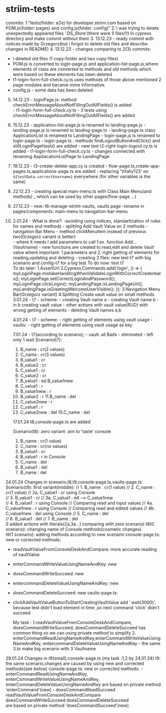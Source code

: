 # striim-tests
commits:
1."tests(folder: e2e) for developer.striim.com based on POM.js(folder: pages) and config.js(folder: config)"
2.'i was trying to delete unexpectedly appeared files '.DS_Store'(there were 5 files!!!) in cypress directory and make commit without them
3. 13.12.23 - ready commit with notices made by Grzegorz(but i forgot to delete old files and describe changes in README)
4. 13.12.23 - changes comparing to 2(3) commits:
  - I deleted old files (1 copy-folder and two copy-files)
  - POM.js is converted to login-page.js and
    application-list-page.js,where elements of class are converted to methods and  old methods which were based on these elements has been deleted
  - t1-login-form-full-check.cy.ts uses methods of those above mentioned 2 page modules and became more informative.
  - config.js - some data has been deleted
 
5. 14.12.23 - loginPage.js:  method      checkErrorMessageAboutNotFillingOutAllFields() is added  
            - t1-login-form-full-check.cy.ts - 3 tests using  checkErrorMessageAboutNotFillingOutAllFields() are added

6. 15.12.23 - application-list-page.js is renamed to landing-page.js
            - landing-page.js is renamed to landing-page.ts
            - landing-page.ts class ApplicationList is renamed to LandingPage
            - login-page.js is renamed to login-page.ts
            - login-page.ts : methods findLogoutButtonAndClick() and
              stillLoginPageHash() are added
            - new test t2-right-login-logout.cy.ts is added
            - t1-login-form-full-check.cy.ts  - changes connected with renaming
              AppliacationListPage to LandingPage
7. 19.12.23 - t3-create-delete-app.cy is created
            - flow-page.ts,create-app-pages.ts,applications-page.ts are added
            - replacing 'Vitaliy123' on `${testData.correctUsername}` everywhere
              (for other  variables is the same)

8. 22.12.23 - creating special main-menu.ts with Class Main Menu(and methods) _             which can be used by other pages(flow-page ...) 
9. 27.12.23 - new: t6-manage-striim-vaults, vaults page
            -rename in pages/components:     main-menu to   navigation-bar-menu  
10. 2.01.24 - What is done?:
            -avoiding using indices,          standartization of rules for names  and methods
            - splitting Add Vault Value on 2 methods
            - navigation Bar Menu - method clickMenuItem instead of previous two(Grzegorz variant is better)   
            - where it needs I add parameters to call f.ex. function  Add...(Vaultname)
            - new functions are created to read,edit and delete Vault value where important:
            1.parameters and 2. right getting of elements for reading,updating and deleting
            - creating 2 files: new test t7 with big scenario and config-t7 for a big test 
To do now: test t7            
To do later: 1.AssertUrl 
             2.Cypress.Commands.add('login', () => {
  myLoginPage.mistakeHandlingWhenValidateLoginWithCorrectCredentials();
  myLoginPage.setCorrectLoginAndPassword();
  myLoginPage.clickLogin();
  myLandingPage.isLandingPageUrl();
  myLandingPage.isGreetingWelcomeUserVisible();
}); 
      3.Navigation Menu Bar(Grzegorz variant) 
      4.Splitting Create vault value  on small methods         
    3.01.24 - t7 - scheme: - creating Vault name a
                           - creating Vault name b
                           - in b creating vault value 
                           - other actions with vault value(RUD) with wrong getting of elements
                           - deleting Vault names a,b

    4.01.24 - t7 - scheme: - right getting of elements using vault usage
            - vaults: - right getting of elements using vault usage as key

    7.01.24 - t7(according to scenario);
            - vault: all Bads - eliminated - left only 1 wait
          Scenario(t7): 
      
      1. B_name : cr(2 values)     
      2. C_name : cr(3 values)
      3.   B_value1 : cr 
      4.   B_value2 : cr
      5.   C_value1 : cr
      6.   C_value2 : cr
      7.   B_value1 : ed B_value1new
      8.   C_value1 : r
      9.  B_value1new : r
      10.  B_value2 : r
      11.B_name : del          
      12.  C_value2new : r
      13.  C_value1 : r  
      14.  C_value2new : del
      15.C_name : del

      17.01.24 t8,console-page.ts are added
      
      Scenario(t8): zero variant: aim to 'taste' console
     
      1. B_name : cr(1 value)
      2. C_name : cr(no values)
      3.   B_value1 : cr              
      4.   B_value1 : r in Console
      5. C_name : del
      6.   B_value1 : del
      7. B_name : del

24.01.24 Changes in scenario,t8,t9,console-page.ts,vaults-page.ts
Scenario(t9):  first variant(middle):
      // 1. B_name : cr(1 value)
      // 2. C_name : cr(1 value)
      // 2a.  C_value1 : cr                   using Console  
      // 3.   B_value1 : cr
      // 3a.  C_value1 : ed —> C_value1new              
      // 4.   B_value1 : r                    using Console
      //     Comparing read and input values
      // 4a.  C_value1new : r                 using Console
      //     Comparing read and edited values
      // 4b.  C_value1new : del               using Console
      // 5. C_name : del                  
      // 6.   B_value1 : del
      // 7. B_name : del                       
      (I added actions with literals(2a,3a...) comparing with zero scenario)
t8(0 scenario): changing name of Console methods(cosmetic changes)       
t9(1 scenario): adding methods according to new scenario 
console-page.ts: new or corrected methods:
  - readVaultValueFromConsoleDeskAndCompare: more accurate reading of vaultValue
  - enterCommandWriteValueUsingNameAndKey: new
  - doesCommandWriteSucceed: new     
  - entercommandDeleteValueUsingNameAndKey: new
  - doesCommandDeleteSucceed: new
  vaults-page.ts: 
  - clickAddVaultValueButtonToStartCreatingVaultValue add '.wait(3000)', because    test didn't load element in time ,so next command 'click' didn't succeed

    My task : 1.readVaultValueFromConsoleDeskAndCompare, doesCommandWriteSucceed, doesCommandDeleteSucceed has common thing so we can using private method to simplify
    2. enterCommandReadUsingNameAndKey,enterCommandWriteValueUsingNameAndKey, entercommandDeleteValueUsingNameAndKey - the same
    3.to make big scenario with 3 Vaultname

29.01.24 Changes in t9(small),console-page.ts (my task :1,2 by 24.01.24)
t9:              the same scenario,changes are caused by 
                 using new and corrected methods(see below)
console-page.ts: new or corrected methods:
                 - enterCommandReadUsingNameAndKey, 
                   enterCommandWriteValueUsingNameAndKey, 
                   enterCommandDeleteValueUsingNameAndKey
                   are based on private method 'enterCommand'(new)
                 - doesCommandReadSucceed
                   readVaultValueFromConsoleDeskAndCompare
                   doesCommandWriteSucceed
                   doesCommandDeleteSucceed     
                   are based on private method 'doesCommandSucceed'(new)